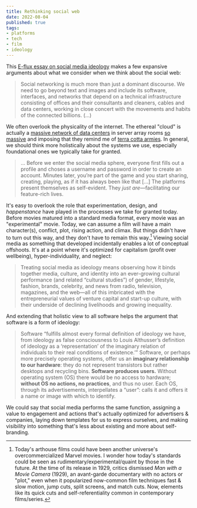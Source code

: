 ```yaml
---
title: Rethinking social web
date: 2022-08-04
published: true
tags:
- platforms
- tech
- film
- ideology
---
```

This [E-flux essay on social media ideology](https://www.e-flux.com/journal/75/67166/on-the-social-media-ideology/) makes a few expansive arguments about what we consider when we think about the social web:
> Social networking is much more than just a dominant discourse. We need to go beyond text and images and include its software, interfaces, and networks that depend on a technical infrastructure consisting of offices and their consultants and cleaners, cables and data centers, working in close concert with the movements and habits of the connected billions. (...) 

We often overlook the physicality of the internet. The ethereal "cloud" is actually a [massive network of data centers](https://www.theatlantic.com/technology/archive/2016/01/amazon-web-services-data-center/423147/) in server array rooms [so massive](https://duckduckgo.com/?q=internet+server+rooms&iar=images&iax=images&ia=images) and imposing that they remind me of [terra cotta armies](https://duckduckgo.com/?q=terra+cotta+armies&iax=images&ia=images). In general, we should think more holistically about the systems we use, especially foundational ones we typically take for granted.
> … Before we enter the social media sphere, everyone first fills out a profile and choses a username and password in order to create an account. Minutes later, you’re part of the game and you start sharing, creating, playing, as if it has always been like that [...] The platforms present themselves as self-evident. They _just are_—facilitating our feature-rich lives.

It's easy to overlook the role that experimentation, design, and *happenstance* have played in the processes we take for granted today. Before movies matured into a standard media format, every movie was an "experimental" movie. Today, we can assume a film will have a main character(s), conflict, plot, rising action, and climax. But things didn't have to turn out this way, and they don't have to remain this way.[^1]
Viewing social media as something that developed incidentally enables a lot of conceptual offshoots. It's at a point where it's optimized for capitalism (profit over wellbeing), hyper-individuality, and neglect:
> Treating social media as ideology means observing how it binds together media, culture, and identity into an ever-growing cultural performance (and related “cultural studies”) of gender, lifestyle, fashion, brands, celebrity, and news from radio, television, magazines, and the web—all of this imbricated with the entrepreneurial values of venture capital and start-up culture, with their underside of declining livelihoods and growing inequality.

And extending that holistic view to all software helps the argument that software is a form of ideology:
> Software “fulfills almost every formal definition of ideology we have, from ideology as false consciousness to Louis Althusser’s definition of ideology as a ‘representation’ of the imaginary relation of individuals to their real conditions of existence.’”
> Software, or perhaps more precisely operating systems, offer us an **imaginary relationship to our hardware**: they do not represent transistors but rather desktops and recycling bins. **Software produces users.** Without operating system (OS) there would be no access to hardware; **without OS no actions, no practices**, and thus no user. Each OS, through its advertisements, interpellates a “user”: calls it and offers it a name or image with which to identify.

We could say that social media performs the same function, assigning a value to engagement and actions that's actually optimized for advertisers & companies, laying down templates for us to express ourselves, and making visibility into something that's less about existing and more about self-branding.

[^1]: Today's arthouse films could have been another universe's overcommercialized Marvel movies. I wonder how today's standards could be seen as rudimentary/experimental/quaint by those in the future. At the time of its release in 1929, critics dismissed *Man with a Movie Camera* (1929), an avant-garde documentary with no actors or "plot," even when it popularized now-common film techniques fast & slow motion, jump cuts, split screens, and match cuts. Now, elements like its quick cuts and self-referentiality common in contemporary films/series.
